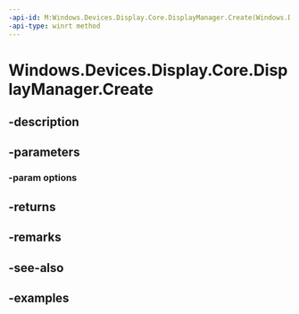 ```yaml
---
-api-id: M:Windows.Devices.Display.Core.DisplayManager.Create(Windows.Devices.Display.Core.DisplayManagerOptions)
-api-type: winrt method
---
```


<!-- Method syntax.
public DisplayManager DisplayManager.Create(DisplayManagerOptions options)
-->

# Windows.Devices.Display.Core.DisplayManager.Create

## -description

## -parameters
### -param options

## -returns

## -remarks

## -see-also

## -examples

